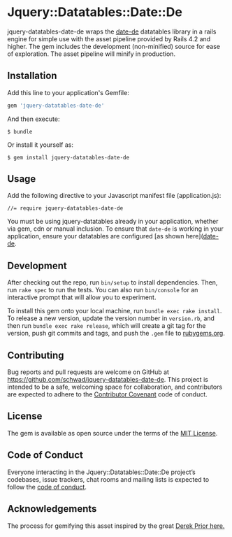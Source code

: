 # Jquery::Datatables::Date::De

jquery-datatables-date-de wraps the [date-de](https://datatables.net/plug-ins/sorting/date-de) datatables library in a rails engine for simple use with the asset pipeline provided by Rails 4.2 and higher.
The gem includes the development (non-minified) source for ease of exploration.
The asset pipeline will minify in production.

## Installation

Add this line to your application's Gemfile:

```ruby
gem 'jquery-datatables-date-de'
```

And then execute:

    $ bundle

Or install it yourself as:

    $ gem install jquery-datatables-date-de

## Usage

Add the following directive to your Javascript manifest file (application.js):

    //= require jquery-datatables-date-de

You must be using jquery-datatables already in your application, whether via gem, cdn or manual inclusion. To ensure that `date-de` is working in your application, ensure your datatables are configured [as shown here]([date-de](https://datatables.net/plug-ins/sorting/date-de).


## Development

After checking out the repo, run `bin/setup` to install dependencies. Then, run `rake spec` to run the tests. You can also run `bin/console` for an interactive prompt that will allow you to experiment.

To install this gem onto your local machine, run `bundle exec rake install`. To release a new version, update the version number in `version.rb`, and then run `bundle exec rake release`, which will create a git tag for the version, push git commits and tags, and push the `.gem` file to [rubygems.org](https://rubygems.org).

## Contributing

Bug reports and pull requests are welcome on GitHub at https://github.com/schwad/jquery-datatables-date-de. This project is intended to be a safe, welcoming space for collaboration, and contributors are expected to adhere to the [Contributor Covenant](http://contributor-covenant.org) code of conduct.

## License

The gem is available as open source under the terms of the [MIT License](https://opensource.org/licenses/MIT).

## Code of Conduct

Everyone interacting in the Jquery::Datatables::Date::De project’s codebases, issue trackers, chat rooms and mailing lists is expected to follow the [code of conduct](https://github.com/schwad/jquery-datatables-date-de/blob/master/CODE_OF_CONDUCT.md).

## Acknowledgements

The process for gemifying this asset inspired by the great [Derek Prior here.](http://www.prioritized.net/blog/gemify-assets-for-rails)
